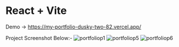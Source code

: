 # React + Vite

Demo -> https://my-portfolio-dusky-two-82.vercel.app/


Project Screenshot Below:-
![portfoliop1](https://github.com/user-attachments/assets/2fa5a387-499b-4a2d-8f27-eb7935a835ce)
![portfoliop5](https://github.com/user-attachments/assets/8014c186-71d8-48e8-a7b2-5e825961259b)
![portfoliop6](https://github.com/user-attachments/assets/ab8b444b-a629-4144-94a3-bf7f7efac38a)

